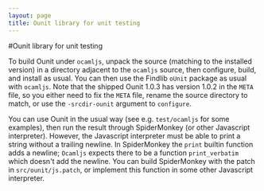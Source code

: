 ```yaml
---
layout: page
title: Ounit library for unit testing
---
```

#Ounit library for unit testing

To build Ounit under `ocamljs`, unpack the source (matching to the
installed version) in a directory adjacent to the `ocamljs` source,
then configure, build, and install as usual. You can then use the
Findlib `oUnit` package as usual with `ocamljs`. Note that the shipped
Ounit 1.0.3 has version 1.0.2 in the `META` file, so you either need
to fix the `META` file, rename the source directory to match, or use
the `-srcdir-ounit` argument to `configure`.

You can use Ounit in the usual way (see e.g. `test/ocamljs` for some
examples), then run the result through SpiderMonkey (or other
Javascript interpreter). However, the Javascript interpreter must be
able to print a string without a trailing newline. In SpiderMonkey the
`print` builtin function adds a newline; `Ocamljs` expects there to be
a function `print_verbatim` which doesn't add the newline. You can
build SpiderMonkey with the patch in `src/ounit/js.patch`, or
implement this function in some other Javascript interpreter.
